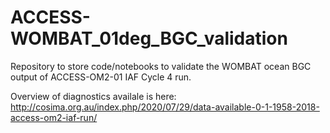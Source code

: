 # ACCESS-WOMBAT_01deg_BGC_validation

Repository to store code/notebooks to validate the WOMBAT ocean BGC output of ACCESS-OM2-01 IAF Cycle 4 run. 

Overview of diagnostics availale is here: http://cosima.org.au/index.php/2020/07/29/data-available-0-1-1958-2018-access-om2-iaf-run/
